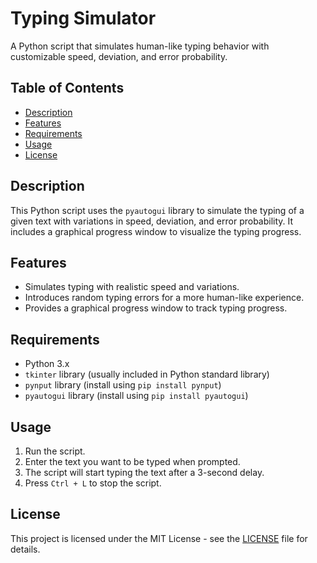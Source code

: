 # Typing Simulator

A Python script that simulates human-like typing behavior with customizable speed, deviation, and error probability.

## Table of Contents

- [Description](#description)
- [Features](#features)
- [Requirements](#requirements)
- [Usage](#usage)
- [License](#license)

## Description

This Python script uses the `pyautogui` library to simulate the typing of a given text with variations in speed, deviation, and error probability. It includes a graphical progress window to visualize the typing progress.

## Features

- Simulates typing with realistic speed and variations.
- Introduces random typing errors for a more human-like experience.
- Provides a graphical progress window to track typing progress.

## Requirements

- Python 3.x
- `tkinter` library (usually included in Python standard library)
- `pynput` library (install using `pip install pynput`)
- `pyautogui` library (install using `pip install pyautogui`)

## Usage

1. Run the script.
2. Enter the text you want to be typed when prompted.
3. The script will start typing the text after a 3-second delay.
4. Press `Ctrl + L` to stop the script.

## License

This project is licensed under the MIT License - see the [LICENSE](LICENSE) file for details.
